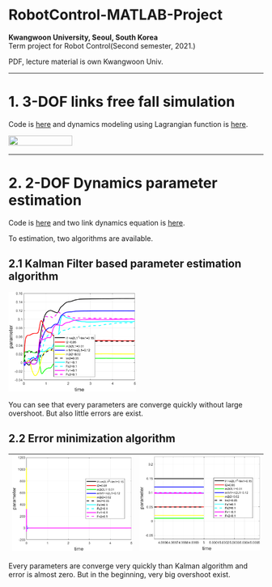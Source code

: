 # RobotControl-MATLAB-Project

**Kwangwoon University, Seoul, South Korea**
<br>
Term project for Robot Control(Second semester, 2021.)

PDF, lecture material is own Kwangwoon Univ.

---

# 1. 3-DOF links free fall simulation
Code is [here](https://github.com/msjun23/RobotControl-MATLAB-Project/blob/main/RobotControl_TermProject/HW1_3_DOF_simulation.m) and dynamics modeling using Lagrangian function is [here](https://github.com/msjun23/RobotControl-MATLAB-Project/blob/main/RobotControl_TermProject/HW1_3_DOF_dynamics.m).

<img src="/images/HW1_3_DOF_simulation.gif" width="50%" height="50%"/>

---

# 2. 2-DOF Dynamics parameter estimation
Code is [here](https://github.com/msjun23/RobotControl-MATLAB-Project/blob/main/RobotControl_TermProject/HW2_2_DOF_dynamics_parameter_estimation.m) and two link dynamics equation is [here](https://github.com/msjun23/RobotControl-MATLAB-Project/blob/main/RobotControl_TermProject/HW2_two_link.m).

To estimation, two algorithms are available.

## 2.1 Kalman Filter based parameter estimation algorithm
<img src="/images/2-DOF_dynamics_estimation_kalman_filter.png" width="50%" height="50%"/>

You can see that every parameters are converge quickly without large overshoot. But also little errors are exist.

## 2.2 Error minimization algorithm
![2-DOF_dynamics_estimation_minimization_algorithm](/images/2-DOF_dynamics_estimation_minimization_algorithm.png) | ![2-DOF_dynamics_estimation_minimization_algorithm2](/images/2-DOF_dynamics_estimation_minimization_algorithm2.png)
---|---|

Every parameters are converge very quickly than Kalman algorithm and error is almost zero. But in the beginning, very big overshoot exist.
